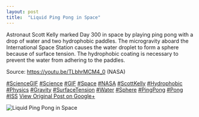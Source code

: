 ```yaml
---
layout: post
title:  "Liquid Ping Pong in Space"
---
```


Astronaut Scott Kelly marked Day 300 in space by playing ping pong with a drop of water and two hydrophobic paddles. The microgravity aboard the International Space Station causes the water droplet to form a sphere because of surface tension. The hydrophobic coating is necessary to prevent the water from adhering to the paddles.  
  
Source: <https://youtu.be/TLbhrMCM4_0> (NASA)  
  
[#ScienceGIF](https://plus.google.com/s/%23ScienceGIF/posts) [#Science](https://plus.google.com/s/%23Science/posts) [#GIF](https://plus.google.com/s/%23GIF/posts) [#Space](https://plus.google.com/s/%23Space/posts) [#NASA](https://plus.google.com/s/%23NASA/posts) [#ScottKelly](https://plus.google.com/s/%23ScottKelly/posts) [#Hydrophobic](https://plus.google.com/s/%23Hydrophobic/posts) [#Physics](https://plus.google.com/s/%23Physics/posts) [#Gravity](https://plus.google.com/s/%23Gravity/posts) [#SurfaceTension](https://plus.google.com/s/%23SurfaceTension/posts) [#Water](https://plus.google.com/s/%23Water/posts) [#Sphere](https://plus.google.com/s/%23Sphere/posts) [#PingPong](https://plus.google.com/s/%23PingPong/posts) [#Pong](https://plus.google.com/s/%23Pong/posts) [#ISS](https://plus.google.com/s/%23ISS/posts)
[View Original Post on Google+](https://plus.google.com/+ColinSullender/posts/MYCDn75BUzY)

![Liquid Ping Pong in Space](/assets/img/2016-01-23-Liquid-Ping-Pong-in-Space.gif)
